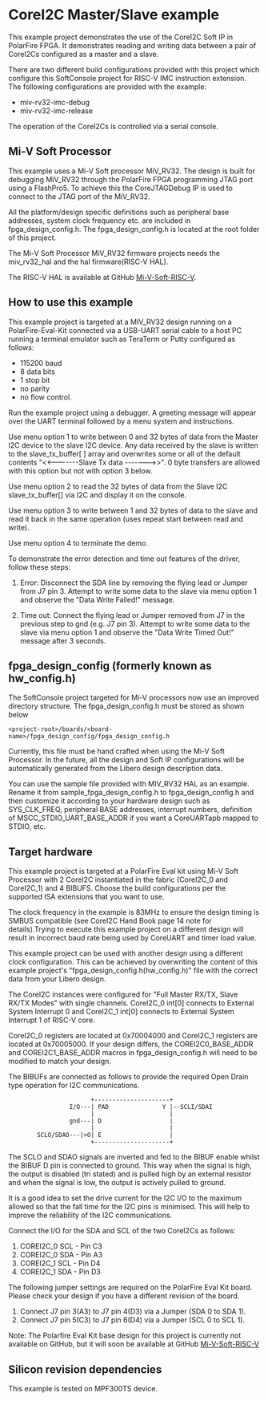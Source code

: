 CoreI2C Master/Slave example  
================================================================================
This example project demonstrates the use of the CoreI2C Soft IP in PolarFire
FPGA. It demonstrates reading and writing data between a pair of CoreI2Cs 
configured as a master and a slave.

There are two different build configurations provided with this project 
which configure this SoftConsole project for RISC-V IMC instruction extension. 
The following configurations are provided with the example:

  - miv-rv32-imc-debug
  - miv-rv32-imc-release

The operation of the CoreI2Cs is controlled via a serial console.

Mi-V Soft Processor
--------------------------------------------------------------------------------
This example uses a Mi-V Soft processor MiV_RV32. The design is 
built for debugging MiV_RV32 through the PolarFire FPGA programming 
JTAG port using a FlashPro5. To achieve this the CoreJTAGDebug IP is used to 
connect to the JTAG port of the MiV_RV32.

All the platform/design specific definitions such as peripheral base addresses,
system clock frequency etc. are included in fpga_design_config.h. 
The fpga_design_config.h is located at the root folder of this project.

The Mi-V Soft Processor MiV_RV32 firmware projects needs the miv_rv32_hal and 
the hal firmware(RISC-V HAL).

The RISC-V HAL is available at GitHub [Mi-V-Soft-RISC-V](https://mi-v-ecosystem.github.io/redirects/platform).

How to use this example
--------------------------------------------------------------------------------
This example project is targeted at a MIV_RV32 design running on a PolarFire-Eval-Kit 
connected via a USB-UART serial cable to a host PC running a terminal emulator such as 
TeraTerm or Putty configured as follows:

 - 115200 baud
 - 8 data bits
 - 1 stop bit
 - no parity
 - no flow control.

Run the example project using a debugger. A greeting message will appear over the 
UART terminal followed by a menu system and instructions.

Use menu option 1 to write between 0 and 32 bytes of data from the Master I2C
device to the slave I2C device. Any data received by the slave is written to
the slave_tx_buffer[ ] array and overwrites some or all of the default contents 
"<<-------Slave Tx data ------->>". 0 byte transfers are allowed with this
option but not with option 3 below.

Use menu option 2 to read the 32 bytes of data from the Slave I2C 
slave_tx_buffer[] via I2C and display it on the console.

Use menu option 3 to write between 1 and 32 bytes of data to the slave and read
it back in the same operation (uses repeat start between read and write). 

Use menu option 4 to terminate the demo.

To demonstrate the error detection and time out features of the driver, follow
these steps:

1. Error: Disconnect the SDA line by removing the flying lead or Jumper 
   from J7 pin 3. Attempt to write some data to the slave via menu option 1
   and observe the "Data Write Failed!" message.
   
2. Time out: Connect the flying lead or Jumper removed from J7 in the previous
   step to gnd (e.g. J7 pin 3). Attempt to write some data to the slave via menu
   option 1 and observe the "Data Write Timed Out!" message after 3 seconds.

fpga_design_config (formerly known as hw_config.h)
--------------------------------------------------------------------------------
The SoftConsole project targeted for Mi-V processors now use an improved
directory structure. The fpga_design_config.h must be stored as shown below

`
    <project-root>/boards/<board-name>/fpga_design_config/fpga_design_config.h
`

Currently, this file must be hand crafted when using the Mi-V Soft Processor.
In the future, all the design and Soft IP configurations will be automatically
generated from the Libero design description data.

You can use the sample file provided with MIV_RV32 HAL as an example.
Rename it from sample_fpga_design_config.h to fpga_design_config.h and then
customize it according to your hardware design such as SYS_CLK_FREQ, peripheral
BASE addresses, interrupt numbers, definition of MSCC_STDIO_UART_BASE_ADDR if
you want a CoreUARTapb mapped to STDIO, etc.

Target hardware
--------------------------------------------------------------------------------
This example project is targeted at a PolarFire Eval kit using Mi-V 
Soft Processor with 2 CoreI2C instantiated in the fabric (CoreI2C_0 and 
CoreI2C_1) and 4 BIBUFS. Choose the build configurations per the supported 
ISA extensions that you want to use.

The clock frequency in the example is 83MHz to ensure the design timing is SMBUS 
compatible (see CoreI2C Hand Book page 14 note for details).Trying to execute 
this example project on a different design will result in incorrect baud rate 
being used by CoreUART and timer load value.

This example project can be used with another design using a different clock
configuration. This can be achieved by overwriting the content of this example
project's "fpga_design_config.h(hw_config.h)" file with the correct data from your Libero design.

The CoreI2C instances were configured for "Full Master RX/TX, Slave RX/TX Modes"
with single channels. CoreI2C_0 int[0] connects to External System Interrupt 0 and 
CoreI2C_1 int[0] connects to External System Interrupt 1 of RISC-V core.

CoreI2C_0 registers are located at 0x70004000 and CoreI2C_1 registers are located
at 0x70005000. If your design differs, the COREI2C0_BASE_ADDR and 
COREI2C1_BASE_ADDR macros in fpga_design_config.h will need to be modified to match 
your design.

The BIBUFs are connected as follows to provide the required Open Drain type
operation for I2C communications.

                           +---------------------+
                     I/O---| PAD               Y |--SCLI/SDAI
                           |                     |
                     gnd---| D                   |
                           |                     |
            SCLO/SDAO---|>O| E                   |
                           +---------------------+

The SCLO and SDAO signals are inverted and fed to the BIBUF enable whilst the
BIBUF D pin is connected to ground. This way when the signal is high, the
output is disabled (tri stated) and is pulled high by an external resistor and
when the signal is low, the output is actively pulled to ground.

It is a good idea to set the drive current for the I2C I/O to the maximum
allowed so that the fall time for the I2C pins is minimised. This will help to
improve the reliability of the I2C communications.

Connect the I/O for the SDA and SCL of the two CoreI2Cs as follows:

 1. COREI2C_0 SCL - Pin C3   
 2. COREI2C_0 SDA - Pin A3
 3. COREI2C_1 SCL - Pin D4
 4. COREI2C_1 SDA - Pin D3
 
The following jumper settings are required on the PolarFire Eval Kit
board. Please check your design if you have a different revision of the board.

 1. Connect J7 pin 3(A3) to J7 pin 4(D3) via a Jumper (SDA 0 to SDA 1). 
 2. Connect J7 pin 5(C3) to J7 pin 6(D4) via a Jumper (SCL 0 to SCL 1).

Note: The Polarfire Eval Kit base design for this project is currently not available
      on GitHub, but it will soon be available at GitHub [Mi-V-Soft-RISC-V](https://mi-v-ecosystem.github.io/redirects/repo-polarfire-evaluation-kit-mi-v-sample-fpga-designs)

Silicon revision dependencies
--------------------------------------------------------------------------------
This example is tested on MPF300TS device.
